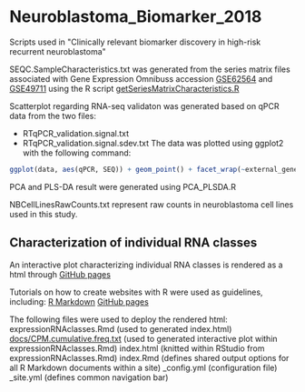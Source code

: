# Neuroblastoma_Biomarker_2018
Scripts used in "Clinically relevant biomarker discovery in high-risk recurrent neuroblastoma"

SEQC.SampleCharacteristics.txt was generated from the series matrix files associated with Gene Expression Omnibuss accession [GSE62564](https://www.ncbi.nlm.nih.gov/geo/query/acc.cgi?acc=GSE62564) and [GSE49711](https://www.ncbi.nlm.nih.gov/geo/query/acc.cgi?acc=GSE49711) using the R script [getSeriesMatrixCharacteristics.R](https://github.com/utnesp/NORAD/blob/master/getSeriesMatrixCharacteristics.R)

Scatterplot regarding RNA-seq validaton was generated based on qPCR data from the two files:
- RTqPCR_validation.signal.txt
- RTqPCR_validation.signal.sdev.txt
The data was plotted using ggplot2 with the following command:
```r
ggplot(data, aes(qPCR, SEQ)) + geom_point() + facet_wrap(~external_gene_name, scales = "free", labeller=labeller(external_gene_name = unlist(gene_names))) + theme_bw()
```

PCA and PLS-DA result were generated using PCA_PLSDA.R 

NBCellLinesRawCounts.txt represent raw counts in neuroblastoma cell lines used in this study.

## Characterization of individual RNA classes
An interactive plot characterizing individual RNA classes is rendered as a html through [GitHub pages](https://utnesp.github.io/Neuroblastoma_Biomarker_2018/)

Tutorials on how to create websites with R were used as guidelines, including:
[R Markdown](https://rmarkdown.rstudio.com/rmarkdown_websites.html)
[GitHub pages](https://pages.github.com)

The following files were used to deploy the rendered html: 
expressionRNAclasses.Rmd (used to generated index.html)
[docs/CPM.cumulative.freq.txt](https://raw.githubusercontent.com/utnesp/Neuroblastoma_Biomarker_2018/master/docs/CPM.cumulative.freq.txt) (used to generated interactive plot within expressionRNAclasses.Rmd)
index.html (knitted within RStudio from expressionRNAclasses.Rmd)
index.Rmd (defines shared output options for all R Markdown documents within a site)
_config.yml (configuration file)
_site.yml (defines common navigation bar)



